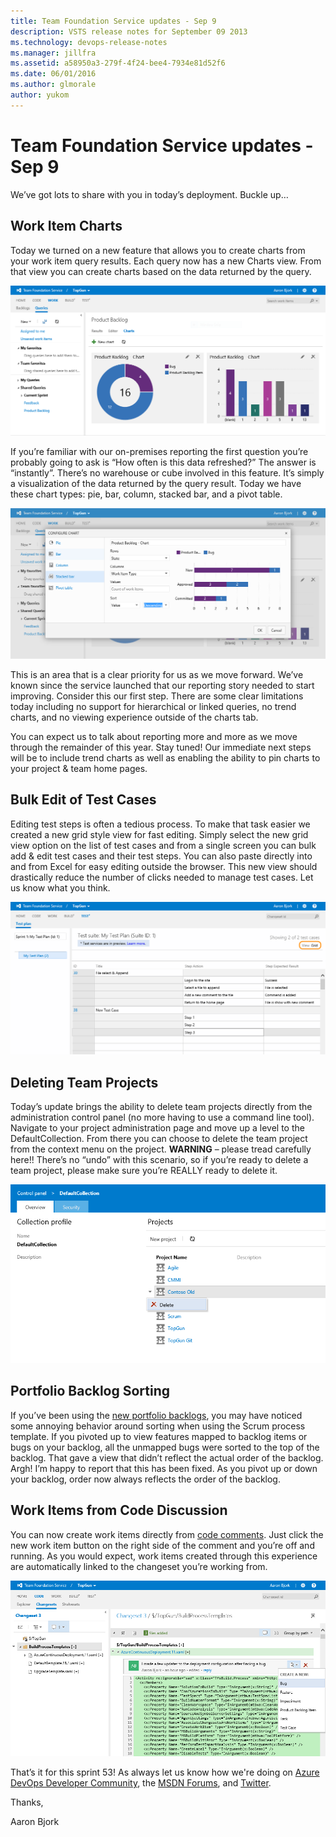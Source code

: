 ```yaml
---
title: Team Foundation Service updates - Sep 9
description: VSTS release notes for September 09 2013
ms.technology: devops-release-notes
ms.manager: jillfra
ms.assetid: a58950a3-279f-4f24-bee4-7934e81d52f6
ms.date: 06/01/2016
ms.author: glmorale
author: yukom
---
```


# Team Foundation Service updates - Sep 9

We’ve got lots to share with you in today’s deployment. Buckle up…

## Work Item Charts

Today we turned on a new feature that allows you to create charts from your work item query results. Each query now has a new Charts view. From that view you can create charts based on the data returned by the query.

![Create charts from your work item query](media/9_09_01.png)

If you’re familiar with our on-premises reporting the first question you’re probably going to ask is “How often is this data refreshed?” The answer is “instantly”. There’s no warehouse or cube involved in this feature. It’s simply a visualization of the data returned by the query result. Today we have these chart types: pie, bar, column, stacked bar, and a pivot table.

![Configure your chart](media/9_09_02.png)

This is an area that is a clear priority for us as we move forward. We’ve known since the service launched that our reporting story needed to start improving. Consider this our first step. There are some clear limitations today including no support for hierarchical or linked queries, no trend charts, and no viewing experience outside of the charts tab.

You can expect us to talk about reporting more and more as we move through the remainder of this year. Stay tuned! Our immediate next steps will be to include trend charts as well as enabling the ability to pin charts to your project & team home pages.

## Bulk Edit of Test Cases

Editing test steps is often a tedious process. To make that task easier we created a new grid style view for fast editing. Simply select the new grid view option on the list of test cases and from a single screen you can bulk add & edit test cases and their test steps. You can also paste directly into and from Excel for easy editing outside the browser. This new view should drastically reduce the number of clicks needed to manage test cases. Let us know what you think.

![Bulk edit and entry with test grid](media/9_09_03.png)

## Deleting Team Projects

Today’s update brings the ability to delete team projects directly from the administration control panel (no more having to use a command line tool). Navigate to your project administration page and move up a level to the DefaultCollection. From there you can choose to delete the team project from the context menu on the project. **WARNING** – please tread carefully here!! There’s no “undo” with this scenario, so if you’re ready to delete a team project, please make sure you’re REALLY ready to delete it.

![Delete a team project](media/9_09_04.png)

## Portfolio Backlog Sorting

If you’ve been using the [new portfolio backlogs](jun-19-team-services.md), you may have noticed some annoying behavior around sorting when using the Scrum process template. If you pivoted up to view features mapped to backlog items or bugs on your backlog, all the unmapped bugs were sorted to the top of the backlog. That gave a view that didn’t reflect the actual order of the backlog. Argh! I’m happy to report that this has been fixed. As you pivot up or down your backlog, order now always reflects the order of the backlog.

## Work Items from Code Discussion

You can now create work items directly from [code comments](../2015/jun-03-team-services.md#mention-work-items). Just click the new work item button on the right side of the comment and you’re off and running. As you would expect, work items created through this experience are automatically linked to the changeset you’re working from.

![Create a bug directly from code comments](media/9_09_05.png)

That’s it for this sprint 53! As always let us know how we're doing on [Azure DevOps Developer Community](https://developercommunity.visualstudio.com/spaces/21/index.html), the [MSDN Forums](https://social.msdn.microsoft.com/Forums/TFService/threads), and [Twitter](https://twitter.com/search?q=%23tfservice).

Thanks,

Aaron Bjork

